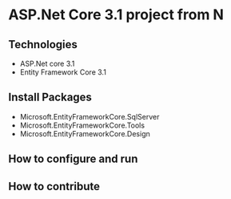 # ASP.Net Core 3.1 project from N
## Technologies
- ASP.Net core 3.1
- Entity Framework Core 3.1
## Install Packages
- Microsoft.EntityFrameworkCore.SqlServer
- Microsoft.EntityFrameworkCore.Tools
- Microsoft.EntityFrameworkCore.Design
## How to configure and run
## How to contribute